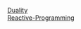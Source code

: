 [Duality](https://github.com/wlsgussla123/Spring5-wiki/wiki/Duality)<br/>
[Reactive-Programming](https://github.com/wlsgussla123/Spring5-wiki/wiki/%EB%A6%AC%EC%95%A1%ED%8B%B0%EB%B8%8C-%ED%94%84%EB%A1%9C%EA%B7%B8%EB%9E%98%EB%B0%8D)
